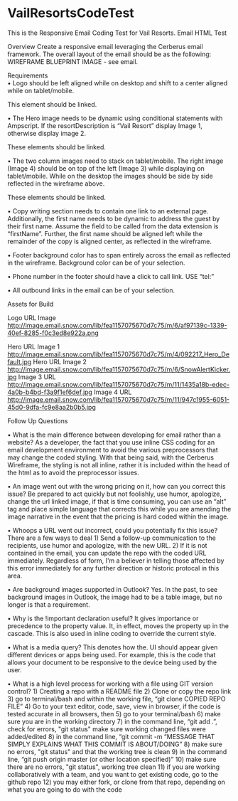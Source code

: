 # VailResortsCodeTest
This is the Responsive Email Coding Test for Vail Resorts.
Email HTML Test

Overview
Create a responsive email leveraging the Cerberus email framework.  The overall layout of the email should be as the following:
WIREFRAME BLUEPRINT IMAGE - see email.
 
 

Requirements<br>
•	Logo should be left aligned while on desktop and shift to a center aligned while on tablet/mobile. 

This element should be linked.

•	The Hero image needs to be dynamic using conditional statements with Ampscript. If the resortDescription is “Vail Resort” display Image 1, otherwise display image 2. 

These elements should be linked.

•	The two column images need to stack on tablet/mobile. The right image (Image 4) should be on top of the left (Image 3) while displaying on tablet/mobile. While on the desktop the images should be side by side reflected in the wireframe above. 

These elements should be linked.

•	Copy writing section needs to contain one link to an external page. Additionally, the first name needs to be dynamic to address the guest by their first name. Assume the field to be called from the data extension is “firstName”. Further, the first name should be aligned left while the remainder of the copy is aligned center, as reflected in the wireframe.

•	Footer background color has to span entirely across the email as reflected in the wireframe. Background color can be of your selection.

•	Phone number in the footer should have a click to call link.  USE “tel:”

•	All outbound links in the email can be of your selection.

Assets for Build

Logo URL Image<br>
http://image.email.snow.com/lib/fea1157075670d7c75/m/6/af97139c-1339-40ef-8285-f0c3ed8e922a.png

Hero URL Image 1<br>
http://image.email.snow.com/lib/fea1157075670d7c75/m/4/092217_Hero_Default.jpg
Hero URL Image 2
http://image.email.snow.com/lib/fea1157075670d7c75/m/6/SnowAlertKicker.jpg
Image 3 URL
http://image.email.snow.com/lib/fea1157075670d7c75/m/11/1435a18b-edec-4a0b-b4bd-f3a9f1ef6def.jpg
Image 4 URL
http://image.email.snow.com/lib/fea1157075670d7c75/m/11/947c1955-6051-45d0-9dfa-fc9e8aa2b0b5.jpg

Follow Up Questions

•	What is the main difference between developing for email rather than a website?  As a developer, the fact that you use inline CSS coding for an email development environment to avoid the various preprocessors that may change the coded styling.  With that being said, with the Cerberus Wireframe, the styling is not all inline, rather it is included within the head of the html as to avoid the preprocessor issues.

•	An image went out with the wrong pricing on it, how can you correct this issue? Be prepared to act quickly but not foolishly, use humor, apologize, change the url linked image, if that is time consuming, you can use an “alt” tag and place simple language that corrects this while you are amending the image narrative in the event that the pricing is hard coded within the image.
	
•	Whoops a URL went out incorrect, could you potentially fix this issue?  There are a few ways to deal 1) Send a follow-up communication to the recipients, use humor and apologize, with the new URL.  2) If it is not contained in the email, you can update the repo with the coded URL immediately.  Regardless of form, I'm a believer in telling those affected by this error immediately for any further direction or historic protocal in this area.

•	Are background images supported in Outlook? Yes.  In the past, to see background images in Outlook, the image had to be a table image, but no longer is that a requirement.

•	Why is the !important declaration useful?  It gives importance or precedence to the property value.  It, in effect, moves the property up in the cascade.  This is also used in inline coding to override the current style.

•	What is a media query?  This denotes how the. UI should appear given different devices or apps being used.  For example, this is the code that allows your document to be responsive to the device being used by the user.  
	
•	What is a high level process for working with a file using GIT version control?  1) Creating a repo with a README file 2) Clone or copy the repo link 3) go to terminal/bash and within the working file, “git clone COPIED REPO FILE”  4) Go to your text editor, code, save, view in browser, if the code is tested accurate in all browsers, then 5) go to your terminal/bash 6) make sure you are in the working directory 7) in the command line, “git add .”, check for errors, "git status" make sure working changed files were added/edited 8) in the command line, “git commit -m “MESSAGE THAT SIMPLY EXPLAINS WHAT THIS COMMIT IS ABOUT/DOING” 8) make sure no errors, "git status"  and that the working tree is clean 9) in the command line, “git push origin master (or other location specified)” 10) make sure there are no errors, "git status", working tree clean 11) if you are working collaboratively with a team, and you want to get existing code, go to the github repo 12) you may either fork, or clone from that repo, depending on what you are going to do with the code
